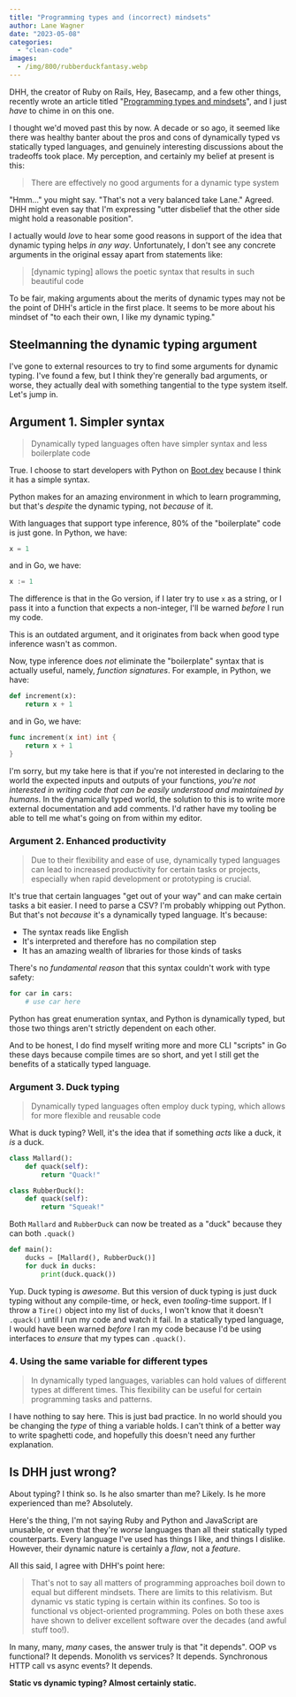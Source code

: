 ```yaml
---
title: "Programming types and (incorrect) mindsets"
author: Lane Wagner
date: "2023-05-08"
categories: 
  - "clean-code"
images:
  - /img/800/rubberduckfantasy.webp
---
```


DHH, the creator of Ruby on Rails, Hey, Basecamp, and a few other things, recently wrote an article titled "[Programming types and mindsets](https://world.hey.com/dhh/programming-types-and-mindsets-5b8490bc)", and I just *have* to chime in on this one.

I thought we'd moved past this by now. A decade or so ago, it seemed like there was healthy banter about the pros and cons of dynamically typed vs statically typed languages, and genuinely interesting discussions about the tradeoffs took place. My perception, and certainly my belief at present is this:

> There are effectively no good arguments for a dynamic type system

"Hmm..." you might say. "That's not a very balanced take Lane." Agreed. DHH might even say that I'm expressing "utter disbelief that the other side might hold a reasonable position".

I actually would *love* to hear some good reasons in support of the idea that dynamic typing helps *in any way*. Unfortunately, I don't see any concrete arguments in the original essay apart from statements like:

> [dynamic typing] allows the poetic syntax that results in such beautiful code

To be fair, making arguments about the merits of dynamic types may not be the point of DHH's article in the first place. It seems to be more about his mindset of "to each their own, I like my dynamic typing."

## Steelmanning the dynamic typing argument

I've gone to external resources to try to find some arguments for dynamic typing. I've found a few, but I think they're generally bad arguments, or worse, they actually deal with something tangential to the type system itself. Let's jump in.

## Argument 1. Simpler syntax

> Dynamically typed languages often have simpler syntax and less boilerplate code

True. I choose to start developers with Python on [Boot.dev](https://boot.dev) because I think it has a simple syntax.

Python makes for an amazing environment in which to learn programming, but that's *despite* the dynamic typing, not *because* of it.

With languages that support type inference, 80% of the "boilerplate" code is just gone. In Python, we have:

```py
x = 1
```

and in Go, we have:

```go
x := 1
```

The difference is that in the Go version, if I later try to use `x` as a string, or I pass it into a function that expects a non-integer, I'll be warned *before* I run my code.

This is an outdated argument, and it originates from back when good type inference wasn't as common.

Now, type inference does *not* eliminate the "boilerplate" syntax that is actually useful, namely, *function signatures*. For example, in Python, we have:

```py
def increment(x):
    return x + 1
```

and in Go, we have:

```go
func increment(x int) int {
    return x + 1
}
```

I'm sorry, but my take here is that if you're not interested in declaring to the world the expected inputs and outputs of your functions, *you're not interested in writing code that can be easily understood and maintained by humans*. In the dynamically typed world, the solution to this is to write more external documentation and add comments. I'd rather have my tooling be able to tell me what's going on from within my editor.

### Argument 2. Enhanced productivity

> Due to their flexibility and ease of use, dynamically typed languages can lead to increased productivity for certain tasks or projects, especially when rapid development or prototyping is crucial.

It's true that certain languages "get out of your way" and can make certain tasks a bit easier. I need to parse a CSV? I'm probably whipping out Python. But that's not *because* it's a dynamically typed language. It's because:

* The syntax reads like English
* It's interpreted and therefore has no compilation step
* It has an amazing wealth of libraries for those kinds of tasks

There's no *fundamental reason* that this syntax couldn't work with type safety:

```py
for car in cars:
    # use car here
```

Python has great enumeration syntax, and Python is dynamically typed, but those two things aren't strictly dependent on each other.

And to be honest, I do find myself writing more and more CLI "scripts" in Go these days because compile times are so short, and yet I still get the benefits of a statically typed language.

### Argument 3. Duck typing

> Dynamically typed languages often employ duck typing, which allows for more flexible and reusable code

What is duck typing? Well, it's the idea that if something *acts* like a duck, it *is* a duck.

```py
class Mallard():
    def quack(self):
        return "Quack!"

class RubberDuck():
    def quack(self):
        return "Squeak!"
```

Both `Mallard` and `RubberDuck` can now be treated as a "duck" because they can both `.quack()`

```py
def main():
    ducks = [Mallard(), RubberDuck()]
    for duck in ducks:
        print(duck.quack())
```

Yup. Duck typing is *awesome*. But this version of duck typing is just duck typing without any compile-time, or heck, even *tooling*-time support. If I throw a `Tire()` object into my list of `ducks`, I won't know that it doesn't `.quack()` until I run my code and watch it fail. In a statically typed language, I would have been warned *before* I ran my code because I'd be using interfaces to *ensure* that my types can `.quack()`.

### 4. Using the same variable for different types

> In dynamically typed languages, variables can hold values of different types at different times. This flexibility can be useful for certain programming tasks and patterns.

I have nothing to say here. This is just bad practice. In no world should you be changing the *type* of thing a variable holds. I can't think of a better way to write spaghetti code, and hopefully this doesn't need any further explanation.

## Is DHH just wrong?

About typing? I think so. Is he also smarter than me? Likely. Is he more experienced than me? Absolutely.

Here's the thing, I'm not saying Ruby and Python and JavaScript are unusable, or even that they're *worse* languages than all their statically typed counterparts. Every language I've used has things I like, and things I dislike. However, their dynamic nature is certainly a *flaw*, not a *feature*.

All this said, I agree with DHH's point here:

> That's not to say all matters of programming approaches boil down to equal but different mindsets. There are limits to this relativism. But dynamic vs static typing is certain within its confines. So too is functional vs object-oriented programming. Poles on both these axes have shown to deliver excellent software over the decades (and awful stuff too!).

In many, many, *many* cases, the answer truly is that "it depends". OOP vs functional? It depends. Monolith vs services? It depends. Synchronous HTTP call vs async events? It depends.

**Static vs dynamic typing? Almost certainly static.**

